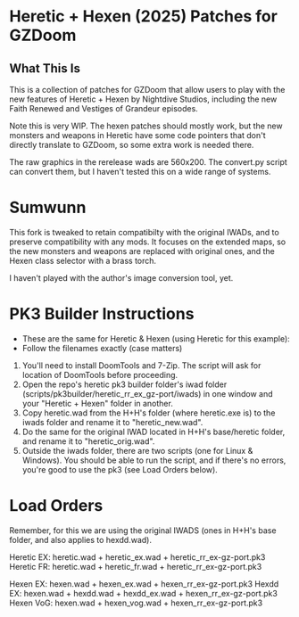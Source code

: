 # Heretic + Hexen (2025) Patches for GZDoom

## What This Is

This is a collection of patches for GZDoom that allow users to play with the new features of
Heretic + Hexen by Nightdive Studios, including the new Faith Renewed and Vestiges of Grandeur
episodes.

Note this is very WIP. The hexen patches should mostly work, but the new monsters and weapons in
Heretic have some code pointers that don't directly translate to GZDoom, so some extra work is needed there.

The raw graphics in the rerelease wads are 560x200. The convert.py script can convert them, but I haven't
tested this on a wide range of systems.

# Sumwunn

This fork is tweaked to retain compatibilty with the original IWADs, and to preserve compatibility with any mods. It focuses on the extended maps, so the new monsters and weapons are replaced with original ones, and the Hexen class selector with a brass torch.

I haven't played with the author's image conversion tool, yet.

# PK3 Builder Instructions

- These are the same for Heretic & Hexen (using Heretic for this example):
- Follow the filenames exactly (case matters)

1. You'll need to install DoomTools and 7-Zip. The script will ask for location of DoomTools before proceeding.
2. Open the repo's heretic pk3 builder folder's iwad folder (scripts/pk3builder/heretic_rr_ex_gz-port/iwads) in one window and your "Heretic + Hexen" folder in another.
3. Copy heretic.wad from the H+H's folder (where heretic.exe is) to the iwads folder and rename it to "heretic_new.wad".
4. Do the same for the original IWAD located in H+H's base/heretic folder, and rename it to "heretic_orig.wad".
5. Outside the iwads folder, there are two scripts (one for Linux & Windows). You should be able to run the script, and if there's no errors, you're good to use the pk3 (see Load Orders below).

# Load Orders

Remember, for this we are using the original IWADS (ones in H+H's base folder, and also applies to hexdd.wad).

Heretic EX: heretic.wad + heretic_ex.wad + heretic_rr_ex-gz-port.pk3
Heretic FR: heretic.wad + heretic_fr.wad + heretic_rr_ex-gz-port.pk3

Hexen EX: hexen.wad + hexen_ex.wad + hexen_rr_ex-gz-port.pk3
Hexdd EX: hexen.wad + hexdd.wad + hexdd_ex.wad + hexen_rr_ex-gz-port.pk3
Hexen VoG: hexen.wad + hexen_vog.wad + hexen_rr_ex-gz-port.pk3

